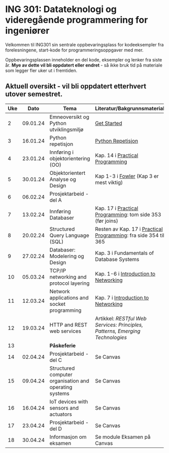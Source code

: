 # ING 301: Datateknologi og videregående programmering for ingeniører

Velkommen til ING301 sin sentrale oppbevaringsplass for kodeeksempler fra forelesningene, start-kode for programmeringsoppgaver med mer.

Oppbevaringsplassen inneholder en del kode, eksempler og lenker fra siste år. **Mye av dette vil bli oppdatert eller endret** - så ikke bruk tid på materiale som legger fler uker ut i fremtiden. 

## Aktuell oversikt - vil bli oppdatert etterhvert utover semestret.

| **Uke**  | **Dato** | **Tema**                                           | **Literatur/Bakgrunnsmaterial**                              |  **Frister**    |
|----------|----------|----------------------------------------------------|--------------------------------------------------------------|-----------------|
| 2        | 09.01.24 | Emneoversikt og Python utviklingsmiljø             | [Get Started](assignments/1-install/assignment1.md)          |                 |
| 3        | 16.01.24 | Python repetisjon                                  | [Python Repetisjon](weeks/2-get-started/python-overview.md)  | [Oppgave 1](https://hvl.instructure.com/courses/25871/assignments/73832)       |
| 4        | 23.01.24 | Innføring i objektorientering (OO)                 | Kap. 14 i [Practical Programming](https://pragprog.com/titles/gwpy3/practical-programming-third-edition/)  | [Registrere Prosjektgrupper](https://hvl.instructure.com/courses/25871/assignments/73834) |
| 5        | 30.01.24 | Objektorientert Analyse og Design                  | Kap 1-3 i [Fowler](https://hvl.instructure.com/courses/25871/files/folder/handouts?preview=2636123) (Kap 3 er mest viktig) | [Oppgave 2: Frist 30.01.](https://hvl.instructure.com/courses/25871/assignments/73833)               |
| 6        | 06.02.24 | Prosjektarbeid - del A                             |                    |  |
| 7        | 13.02.24 | Innføring Databaser                                | Kap. 17 i [Practical Programming](https://pragprog.com/titles/gwpy3/practical-programming-third-edition/):  tom side 353 (før joins)  | |
| 8        | 20.02.24 | Structured Query Language (SQL)                    | Resten av Kap. 17 i [Practical Programming](https://pragprog.com/titles/gwpy3/practical-programming-third-edition/): fra side 354 til 365 | [Prosjekt Del A](https://hvl.instructure.com/courses/25871/assignments/73835)           |
| 9        | 27.02.24 | Databaser: Modelering og Design                    | Kap. 3 i Fundamentals of Database Systems                                                                                            |                 |
| 10       | 05.03.24 | TCP/IP networking and protocol layering            | Kap. 1-6 i [Introduction to Networking](https://do1.dr-chuck.net/net-intro/EN_us/net-intro.pdf)                                      | | 
| 11       | 12.03.24 | Network applications and socket programming        | Kap. 7 i [Introduction to Networking](https://do1.dr-chuck.net/net-intro/EN_us/net-intro.pdf)                                        | Prosjekt Del B     |
| 12       | 19.03.24 | HTTP and REST web services                         | Artikkel: *RESTful Web Services: Principles, Patterns, Emerging Technologies*                                                        |                |
| 13       |          | **Påskeferie**                                     |                                                                                                                                      |                |
| 14       | 02.04.24 | Prosjektarbeid - del C                             | Se Canvas                                                                                                                            | Prosjekt Del C |
| 15       | 09.04.24 | Structured computer organisation and operating systems | Se Canvas                                                                                                                            |                |
| 16       | 16.04.24 | IoT devices with sensors and actuators             | Se Canvas                                                                                                                            |                |
| 17       | 23.04.24 | Prosjektarbeid - del D                             | Se Canvas                                                                                                                            | Prosjekt Del D |
| 18       | 30.04.24 | Informasjon om eksamen                             | Se module Eksamen på Canvas                                                                                                          |                |
